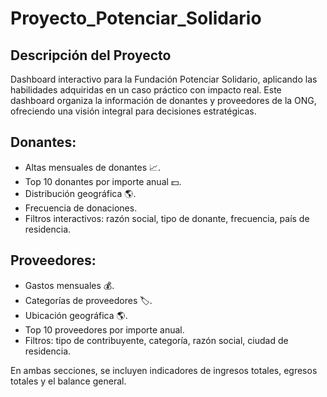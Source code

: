 # Proyecto_Potenciar_Solidario
## Descripción del Proyecto
Dashboard interactivo para la Fundación Potenciar Solidario, aplicando las habilidades adquiridas en un caso práctico con impacto real. Este dashboard organiza la información de donantes y proveedores de la ONG, ofreciendo una visión integral para decisiones estratégicas.

## Donantes:
- Altas mensuales de donantes 📈.
- Top 10 donantes por importe anual 💵.
- Distribución geográfica 🌎.
- Frecuencia de donaciones.
- Filtros interactivos: razón social, tipo de donante, frecuencia, país de residencia.

## Proveedores:
- Gastos mensuales 💰.
- Categorías de proveedores 🏷️.
- Ubicación geográfica 🌎.
- Top 10 proveedores por importe anual.
- Filtros: tipo de contribuyente, categoría, razón social, ciudad de residencia.

En ambas secciones, se incluyen indicadores de ingresos totales, egresos totales y el balance general.
